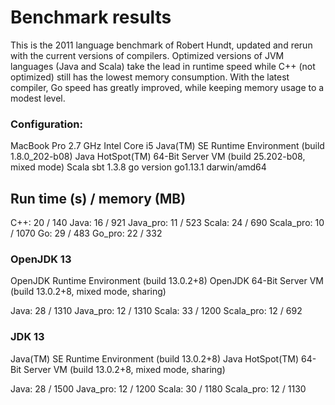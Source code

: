 # Benchmark results

This is the 2011 language benchmark of Robert Hundt, updated and rerun with the current versions of compilers.
Optimized versions of JVM languages (Java and Scala) take the lead in runtime speed while C++ (not optimized) still has the lowest memory consumption.
With the latest compiler, Go speed has greatly improved, while keeping memory usage to a modest level.

### Configuration: 
MacBook Pro 2.7 GHz Intel Core i5
Java(TM) SE Runtime Environment (build 1.8.0_202-b08)
Java HotSpot(TM) 64-Bit Server VM (build 25.202-b08, mixed mode)
Scala sbt 1.3.8
go version go1.13.1 darwin/amd64

## Run time (s) / memory (MB)
C++: 20 / 140
Java: 16 / 921
Java_pro: 11 / 523
Scala: 24 / 690
Scala_pro: 10 / 1070
Go: 29 / 483
Go_pro: 22 / 332

### OpenJDK 13
OpenJDK Runtime Environment (build 13.0.2+8)
OpenJDK 64-Bit Server VM (build 13.0.2+8, mixed mode, sharing)

Java: 28 / 1310
Java_pro: 12 / 1310
Scala: 33 / 1200
Scala_pro: 12 / 692

### JDK 13
Java(TM) SE Runtime Environment (build 13.0.2+8)
Java HotSpot(TM) 64-Bit Server VM (build 13.0.2+8, mixed mode, sharing)

Java: 28 / 1500
Java_pro: 12 / 1200
Scala: 30 / 1180
Scala_pro: 12 / 1130

